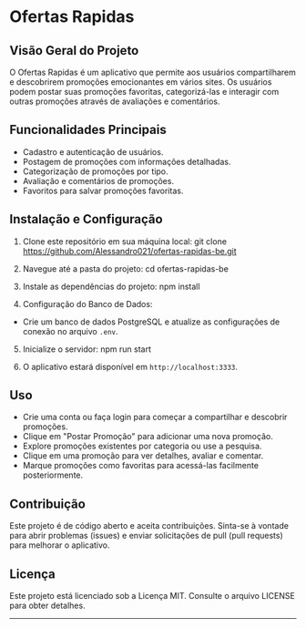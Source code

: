 # Ofertas Rapidas

## Visão Geral do Projeto

O Ofertas Rapidas é um aplicativo que permite aos usuários compartilharem e descobrirem promoções emocionantes em vários sites. Os usuários podem postar suas promoções favoritas, categorizá-las e interagir com outras promoções através de avaliações e comentários.

## Funcionalidades Principais

- Cadastro e autenticação de usuários.
- Postagem de promoções com informações detalhadas.
- Categorização de promoções por tipo.
- Avaliação e comentários de promoções.
- Favoritos para salvar promoções favoritas.
<!-- 
- Pesquisa avançada de promoções.
-->

## Instalação e Configuração

1. Clone este repositório em sua máquina local: git clone https://github.com/Alessandro021/ofertas-rapidas-be.git 


2. Navegue até a pasta do projeto: cd ofertas-rapidas-be

3. Instale as dependências do projeto: npm install
4. Configuração do Banco de Dados:

- Crie um banco de dados PostgreSQL e atualize as configurações de conexão no arquivo `.env`.

5. Inicialize o servidor: npm run start

6. O aplicativo estará disponível em `http://localhost:3333`.

## Uso

- Crie uma conta ou faça login para começar a compartilhar e descobrir promoções.
- Clique em "Postar Promoção" para adicionar uma nova promoção.
- Explore promoções existentes por categoria ou use a pesquisa.
- Clique em uma promoção para ver detalhes, avaliar e comentar.
- Marque promoções como favoritas para acessá-las facilmente posteriormente.

## Contribuição

Este projeto é de código aberto e aceita contribuições. Sinta-se à vontade para abrir problemas (issues) e enviar solicitações de pull (pull requests) para melhorar o aplicativo.

## Licença

Este projeto está licenciado sob a Licença MIT. Consulte o arquivo LICENSE para obter detalhes.

---